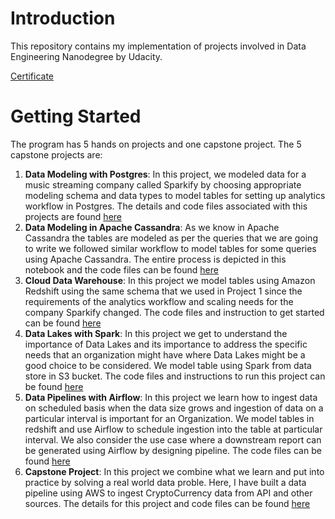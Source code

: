 # Introduction
This repository contains my implementation of projects involved in Data Engineering Nanodegree by Udacity.

[Certificate](https://github.com/moni2096/Data-Engineering-Nanodegree-Udacity/blob/main/Certificate.png)

# Getting Started
The program has 5 hands on projects and one capstone project. The 5 capstone projects are:

 1. **Data Modeling with Postgres**: In this project, we modeled data for a music streaming company called Sparkify by choosing appropriate modeling schema and data types to model tables for setting up analytics workflow in Postgres. The details and code files associated with this projects are found [here](https://github.com/moni2096/Data-Engineering-Nanodegree-Udacity/tree/main/1.%20Data%20Modeling%20with%20Postgres%20and%20Apache%20Cassandra/Data%20Modeling%20with%20Postgres)
 2. **Data Modeling in Apache Cassandra**: As we know in Apache Cassandra the tables are modeled as per the queries that we are going to write we followed similar workflow to model tables for some queries using Apache Cassandra. The entire process is depicted in this notebook and the code files can be found [here](https://github.com/moni2096/Data-Engineering-Nanodegree-Udacity/tree/main/1.%20Data%20Modeling%20with%20Postgres%20and%20Apache%20Cassandra/Data%20Modeling%20with%20Apache%20Cassandra)
 3. **Cloud Data Warehouse**: In this project we model tables using Amazon Redshift using the same schema that we used in Project 1 since the requirements of the analytics workflow and scaling needs for the company Sparkify changed. The code files and instruction to get started can be found [here](https://github.com/moni2096/Data-Engineering-Nanodegree-Udacity/tree/main/2.%20Cloud%20Data%20Warehouses)
 4. **Data Lakes with Spark**: In this project we get to understand the importance of Data Lakes and its importance to address the specific needs that an organization might have where Data Lakes might be a good choice to be considered. We model table using Spark from data store in S3 bucket. The code files and instructions to run this project can be found [here](https://github.com/moni2096/Data-Engineering-Nanodegree-Udacity/tree/main/3.%20Data%20Lakes%20with%20Spark)
 5. **Data Pipelines with Airflow**: In this project we learn how to ingest data on scheduled basis when the data size grows and ingestion of data on a particular interval is important for an Organization. We model tables in redshift and use Airflow to schedule ingestion into the table at particular interval. We also consider the use case where a downstream report can be generated using Airflow by designing pipeline. The code files can be found [here](https://github.com/moni2096/Data-Engineering-Nanodegree-Udacity/tree/main/4.%20Data%20Pipelines%20with%20Airflow)
6. **Capstone Project**: In this project we combine what we learn and put into practice by solving a real world data proble. Here, I have built a data pipeline using AWS to ingest CryptoCurrency data from API and other sources. The details for this project and code files can be found [here](https://github.com/moni2096/Data-Engineering-Nanodegree-Udacity/tree/main/5.%20Capstone%20Project)	


